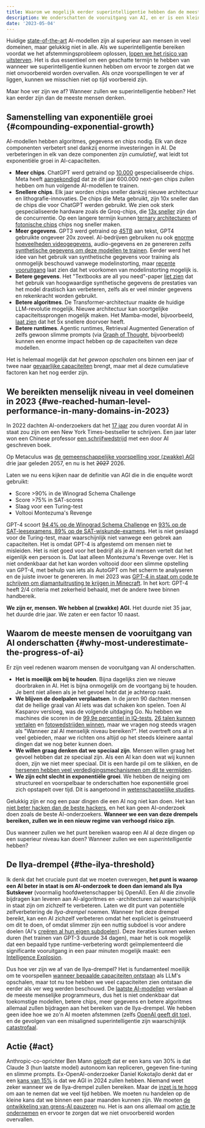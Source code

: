 ```yaml
---
title: Waarom we mogelijk eerder superintelligentie hebben dan de meeste mensen denken
description: We onderschatten de vooruitgang van AI, en er is een kleine maar realistische kans dat we heel dicht bij superintelligentie zijn.
date: '2023-05-04'
---
```


Huidige [state-of-the-art](/sota) AI-modellen zijn al superieur aan mensen in veel domeinen, maar gelukkig niet in alle.
Als we superintelligentie bereiken voordat we het afstemmingsprobleem oplossen, [lopen we het risico van uitsterven](/xrisk).
Het is dus essentieel om een geschatte termijn te hebben van wanneer we superintelligentie kunnen hebben om ervoor te zorgen dat we niet onvoorbereid worden overvallen.
Als onze voorspellingen te ver af liggen, kunnen we misschien niet op tijd voorbereid zijn.

Maar hoe ver zijn we af?
Wanneer zullen we superintelligentie hebben?
Het kan eerder zijn dan de meeste mensen denken.

## Samenstelling van exponentiële groei {#compounding-exponential-growth}

AI-modellen hebben algoritmes, gegevens en chips nodig.
Elk van deze componenten verbetert snel dankzij enorme investeringen in AI.
De verbeteringen in elk van deze componenten zijn _cumulatief_, wat leidt tot exponentiële groei in AI-capaciteiten.

- **Meer chips**. ChatGPT werd getraind op [10.000](https://www.fierceelectronics.com/sensors/chatgpt-runs-10k-nvidia-training-gpus-potential-thousands-more) gespecialiseerde chips. Meta heeft [aangekondigd](https://www.datacenterdynamics.com/en/news/meta-to-operate-600000-gpus-by-year-end/) dat ze dit jaar 600.000 next-gen chips zullen hebben om hun volgende AI-modellen te trainen.
- **Snellere chips**. Elk jaar worden chips sneller dankzij nieuwe architectuur en lithografie-innovaties. De chips die Meta gebruikt, zijn 10x sneller dan de chips die voor ChatGPT werden gebruikt. We zien ook sterk gespecialiseerde hardware zoals de Groq-chips, die [13x sneller](https://mezha.media/en/2024/02/22/groq-s-new-ai-chip-offers-to-increase-chatgpt-speed-by-13-times/) zijn dan de concurrentie. Op een langere termijn kunnen [ternary architecturen](https://arxiv.org/pdf/2402.17764.pdf) of [fotonische chips](https://www.nature.com/articles/s41566-024-01394-2) chips nog sneller maken.
- **Meer gegevens**. GPT3 werd getraind op [45TB](https://community.openai.com/t/what-is-the-size-of-the-training-set-for-gpt-3/360896) aan tekst, GPT4 gebruikte ongeveer 20x zoveel. AI-bedrijven gebruiken nu ook [enorme hoeveelheden videogegevens](https://www.404media.co/nvidia-ai-scraping-foundational-model-cosmos-project/), audio-gegevens en ze genereren zelfs [synthetische gegevens om deze modellen te trainen](https://arxiv.org/pdf/2401.10020). Eerder werd het idee van het gebruik van synthetische gegevens voor training als onmogelijk beschouwd vanwege modelinstorting, maar [recente vooruitgang](https://arxiv.org/abs/2406.07515) laat zien dat het voorkomen van modelinstorting mogelijk is.
- **Betere gegevens**. Het "Textbooks are all you need"-paper [liet zien](https://arxiv.org/abs/2306.11644) dat het gebruik van hoogwaardige synthetische gegevens de prestaties van het model drastisch kan verbeteren, zelfs als er veel minder gegevens en rekenkracht worden gebruikt.
- **Betere algoritmes**. De Transformer-architectuur maakte de huidige LLM-revolutie mogelijk. Nieuwe architectuur kan soortgelijke capaciteitssprongen mogelijk maken. Het Mamba-model, bijvoorbeeld, [laat zien](https://arxiv.org/abs/2312.00752) dat het 5x snellere doorvoer heeft.
- **Betere runtimes**. Agentic runtimes, Retrieval Augmented Generation of zelfs gewoon slimme prompts (via [Graph of Thought](https://arxiv.org/abs/2305.16582), bijvoorbeeld) kunnen een enorme impact hebben op de capaciteiten van deze modellen.

Het is helemaal mogelijk dat _het gewoon opschalen_ ons binnen een jaar of twee naar [gevaarlijke capaciteiten](/dangerous-capabilities) brengt, maar met al deze cumulatieve factoren kan het nog eerder zijn.

## We bereikten menselijk niveau in veel domeinen in 2023 {#we-reached-human-level-performance-in-many-domains-in-2023}

In 2022 dachten AI-onderzoekers dat het [17 jaar](https://aiimpacts.org/2022-expert-survey-on-progress-in-ai/) zou duren voordat AI in staat zou zijn om een New York Times-bestseller te schrijven.
Een jaar later won een Chinese professor [een schrijfwedstrijd](https://www.scmp.com/news/china/science/article/3245725/chinese-professor-used-ai-write-science-fiction-novel-then-it-won-national-award) met een door AI geschreven boek.

Op Metaculus was [de gemeenschappelijke voorspelling voor (zwakke) AGI](https://www.metaculus.com/questions/3479/date-weakly-general-ai-is-publicly-known/) drie jaar geleden 2057, en nu is het ~~2027~~ 2026.

Laten we nu eens kijken naar de definitie van AGI die in die enquête wordt gebruikt:

- Score >90% in de Winograd Schema Challenge
- Score >75% in SAT-scores
- Slaag voor een Turing-test
- Voltooi Montezuma's Revenge

GPT-4 scoort [94,4% op de Winograd Schema Challenge](https://d-kz.medium.com/evaluating-gpt-3-and-gpt-4-on-the-winograd-schema-challenge-reasoning-test-e4de030d190d) en [93% op de SAT-leesexamens, 89% op de SAT-wiskunde-examens](https://www.cnbc.com/2023/03/14/openai-announces-gpt-4-says-beats-90percent-of-humans-on-sat.html).
Het is niet geslaagd voor de Turing-test, maar waarschijnlijk niet vanwege een gebrek aan capaciteiten.
Het is omdat GPT-4 is afgestemd om mensen niet te misleiden. Het is niet goed voor het bedrijf als je AI mensen vertelt dat het eigenlijk een persoon is.
Dat laat alleen Montezuma's Revenge over.
Het is niet ondenkbaar dat het kan worden voltooid door een slimme opstelling van GPT-4, met behulp van iets als AutoGPT om het scherm te analyseren en de juiste invoer te genereren.
In mei 2023 was [GPT-4 in staat om code te schrijven om diamantuitrusting te krijgen in Minecraft](https://the-decoder.com/minecraft-bot-voyager-programs-itself-using-gpt-4/).
In het kort: GPT-4 heeft 2/4 criteria met zekerheid behaald, met de andere twee binnen handbereik.

**We zijn er, mensen.
We hebben al (zwakke) AGI.**
Het duurde niet 35 jaar, het duurde drie jaar.
We zaten er een factor 10 naast.

## Waarom de meeste mensen de vooruitgang van AI onderschatten {#why-most-underestimate-the-progress-of-ai}

Er zijn veel redenen waarom mensen de vooruitgang van AI onderschatten.

- **Het is moeilijk om bij te houden**. Bijna dagelijks zien we nieuwe doorbraken in AI. Het is bijna onmogelijk om de voortgang bij te houden. Je bent niet alleen als je het gevoel hebt dat je achterop raakt.
- **We blijven de doelpalen verplaatsen**. In de jaren 90 dachten mensen dat de heilige graal van AI iets was dat schaken kon spelen. Toen AI Kasparov versloeg, was de volgende uitdaging Go. Nu hebben we machines die scoren in de [99,9e percentiel in IQ-tests](https://bgr.com/tech/chatgpt-took-an-iq-test-and-its-score-was-sky-high/), [26 talen kunnen vertalen](https://bgr.com/tech/chatgpt-took-an-iq-test-and-its-score-was-sky-high/) en [fotowedstrijden winnen](https://www.scientificamerican.com/article/how-my-ai-image-won-a-major-photography-competition/), maar we vragen nog steeds vragen als "Wanneer zal AI menselijk niveau bereiken?". Het overtreft ons al in veel gebieden, maar we richten ons altijd op het steeds kleinere aantal dingen dat we nog beter kunnen doen.
- **We willen graag denken dat we speciaal zijn**. Mensen willen graag het gevoel hebben dat ze speciaal zijn. Als een AI kan doen wat wij kunnen doen, zijn we niet meer speciaal. Dit is een harde pil om te slikken, en de [hersenen hebben veel verdedigingsmechanismen om dit te vermijden](psychology-of-x-risk).
- **We zijn echt slecht in exponentiële groei**. We hebben de neiging om structureel en voorspelbaar te onderschatten hoe exponentiële groei zich opstapelt over tijd. Dit is aangetoond in [wetenschappelijke studies](https://www.researchgate.net/figure/Underestimation-of-exponential-growth-a-shows-the-participants-prediction-of-the_fig4_351171143).

Gelukkig zijn er nog een paar dingen die een AI nog niet kan doen.
Het kan [niet beter hacken dan de beste hackers](/cybersecurity-risks), en het kan geen AI-onderzoek doen zoals de beste AI-onderzoekers.
**Wanneer we een van deze drempels bereiken, zullen we in een nieuw regime van verhoogd risico zijn**.

Dus wanneer zullen we het punt bereiken waarop een AI al deze dingen op een superieur niveau kan doen?
Wanneer zullen we een _superintelligentie_ hebben?

## De Ilya-drempel {#the-ilya-threshold}

Ik denk dat het cruciale punt dat we moeten overwegen, **het punt is waarop een AI beter in staat is om AI-onderzoek te doen dan iemand als Ilya Sutskever** (voormalig hoofdwetenschapper bij OpenAI).
Een AI die zinvolle bijdragen kan leveren aan AI-algoritmes en -architecturen zal waarschijnlijk in staat zijn om zichzelf te verbeteren.
Laten we dit punt van potentiële zelfverbetering de _Ilya-drempel_ noemen.
Wanneer het deze drempel bereikt, kan een AI zichzelf verbeteren omdat het expliciet is geïnstrueerd om dit te doen, of omdat slimmer zijn een nuttig subdoel is voor andere doelen (AI's [creëren al hun eigen subdoelen](https://github.com/Significant-Gravitas/Auto-GPT)).
Deze iteraties kunnen weken duren (het trainen van GPT-3 duurde 34 dagen), maar het is ook mogelijk dat een bepaald type runtime-verbetering wordt geïmplementeerd die significante vooruitgang in een paar minuten mogelijk maakt: een [Intelligence Explosion](https://www.youtube.com/watch?v=5qfIgCiYlfY).

Dus hoe ver zijn we af van de Ilya-drempel?
Het is fundamenteel moeilijk om te voorspellen [wanneer bepaalde capaciteiten ontstaan](https://arxiv.org/abs/2206.07682) als LLM's opschalen, maar tot nu toe hebben we veel capaciteiten zien ontstaan die eerder als ver weg werden beschouwd.
De [laatste AI-modellen](/sota) verslaan al de meeste menselijke programmeurs, dus het is niet ondenkbaar dat toekomstige modellen, betere chips, meer gegevens en betere algoritmes allemaal zullen bijdragen aan het bereiken van de Ilya-drempel.
We hebben geen idee hoe we zo'n AI moeten afstemmen (zelfs [OpenAI geeft dit toe](https://youtu.be/L_Guz73e6fw?t=1477)), en de gevolgen van een misaligned superintelligentie zijn waarschijnlijk [catastrofaal](/xrisk).

## Actie {#act}

Anthropic-co-oprichter Ben Mann [gelooft](https://x.com/ai_ctrl/status/1819173703869255879/photo/0) dat er een kans van 30% is dat Claude 3 (hun laatste model) autonoom kan repliceren, gegeven fine-tuning en slimme prompts.
Ex-OpenAI-onderzoeker Daniel Kokotajlo denkt dat er een [kans van 15%](https://x.com/ai_ctrl/status/1819173703869255879/photo/0) is dat we AGI in 2024 zullen hebben.
Niemand weet zeker wanneer we de Ilya-drempel zullen bereiken.
Maar de [inzet is te hoog](/xrisk) om aan te nemen dat we veel tijd hebben.
We moeten nu handelen op de kleine kans dat we binnen een paar maanden kunnen zijn.
We moeten [de ontwikkeling van grens-AI pauzeren](/proposal) nu.
Het is aan ons allemaal om [actie te ondernemen](/action) en ervoor te zorgen dat we niet onvoorbereid worden overvallen.